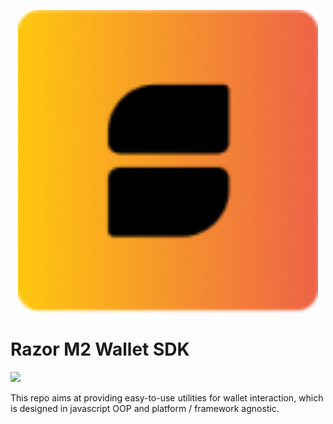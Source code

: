 <p align="center"><a href="https://razorwallet.xyz">
<img width="480" src="/assets/logo.png"/>
</a></p>

# Razor M2 Wallet SDK

<a href="https://github.com/wallet-standard/wallet-standard">
  <img src="https://badgen.net/badge/wallet-standard/supported/green" />
</a>

This repo aims at providing easy-to-use utilities for wallet interaction, which is designed in javascript OOP and platform / framework agnostic.
